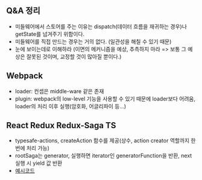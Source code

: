 ## Q&A 정리

- 미들웨어에서 스토어를 주는 이유는 dispatch(데이터 흐름을 재귀하는 경우)나 getState를 넘겨주기 위함이다.
- 미들웨어를 직접 만드는 경우는 거의 없다. (일관성을 해칠 수 있기 때문)
- 눈에 보이는데로 이해하라 (이면의 메커니즘을 예상, 추측하지 마라 => 보통 그 예상은 잘못된 것이며, 교정할 것이 많아질 뿐이다.)

## Webpack

- loader: 컨셉은 middle-ware 같은 존재
- plugin: webpack의 low-level 기능을 사용할 수 있기 때문에 loader보다 어려움, loader의 처리 이후 실행(암호화, 어글리파이 등...)

## React Redux Redux-Saga TS

- typesafe-actions, createAction 함수를 제공(상수, action creator 역할까지 한번에 처리 가능)
- rootSaga는 generator, 실행하면 iterator인 generatorFunction을 반환, next 실행 시 yield 값 반환
- [예시코드](https://codesandbox.io/s/ordermonitor04-n51jrkq2wl?file=/src/index.tsx)
